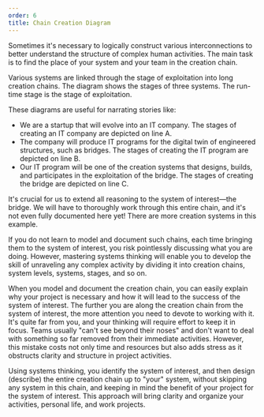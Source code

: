 ```yaml
---
order: 6
title: Chain Creation Diagram
---
```


Sometimes it's necessary to logically construct various interconnections to better understand the structure of complex human activities. The main task is to find the place of your system and your team in the creation chain.

Various systems are linked through the stage of exploitation into long creation chains. The diagram shows the stages of three systems. The run-time stage is the stage of exploitation.

These diagrams are useful for narrating stories like:

* We are a startup that will evolve into an IT company. The stages of creating an IT company are depicted on line A.
* The company will produce IT programs for the digital twin of engineered structures, such as bridges. The stages of creating the IT program are depicted on line B.
* Our IT program will be one of the creation systems that designs, builds, and participates in the exploitation of the bridge. The stages of creating the bridge are depicted on line C.

It's crucial for us to extend all reasoning to the system of interest—the bridge. We will have to thoroughly work through this entire chain, and it's not even fully documented here yet! There are more creation systems in this example.

If you do not learn to model and document such chains, each time bringing them to the system of interest, you risk pointlessly discussing what you are doing. However, mastering systems thinking will enable you to develop the skill of unraveling any complex activity by dividing it into creation chains, system levels, systems, stages, and so on.

When you model and document the creation chain, you can easily explain why your project is necessary and how it will lead to the success of the system of interest. The further you are along the creation chain from the system of interest, the more attention you need to devote to working with it. It's quite far from you, and your thinking will require effort to keep it in focus. Teams usually "can't see beyond their noses" and don't want to deal with something so far removed from their immediate activities. However, this mistake costs not only time and resources but also adds stress as it obstructs clarity and structure in project activities.

Using systems thinking, you identify the system of interest, and then design (describe) the entire creation chain up to "your" system, without skipping any system in this chain, and keeping in mind the benefit of your project for the system of interest. This approach will bring clarity and organize your activities, personal life, and work projects.